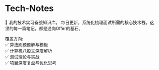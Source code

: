 # Tech-Notes
📝 我的技术实习备战知识库。
每日更新，系统化梳理面试所需的核心技术栈。这里的每一篇笔记，都是通向Offer的基石。  

覆盖方向:  
✅ 算法刷题题解与模板  
✅ 计算机八股文深度解析  
✅ 测试理论与实战  
✅ 项目深度复盘与优化思考
